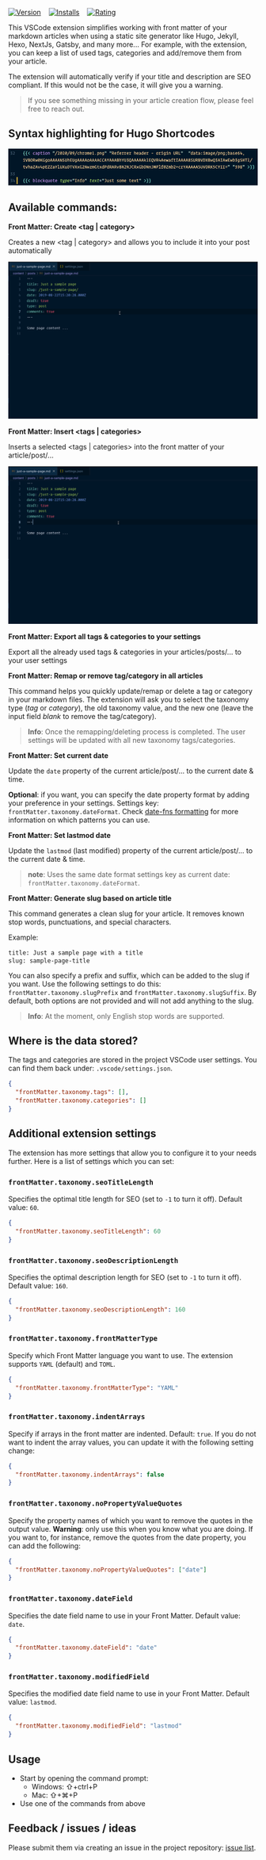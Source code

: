 [![Version](https://vsmarketplacebadge.apphb.com/version/eliostruyf.vscode-front-matter.svg)](https://marketplace.visualstudio.com/items?itemName=eliostruyf.vscode-front-matter)
&nbsp;&nbsp;
[![Installs](https://vsmarketplacebadge.apphb.com/installs/eliostruyf.vscode-front-matter.svg)](https://marketplace.visualstudio.com/items?itemName=eliostruyf.vscode-front-matter)
&nbsp;&nbsp;
[![Rating](https://vsmarketplacebadge.apphb.com/rating/eliostruyf.vscode-front-matter.svg)](https://marketplace.visualstudio.com/items?itemName=eliostruyf.vscode-front-matter&ssr=false#review-details)

This VSCode extension simplifies working with front matter of your markdown articles when using a static site generator like Hugo, Jekyll, Hexo, NextJs, Gatsby, and many more... For example, with the extension, you can keep a list of used tags, categories and add/remove them from your article.

The extension will automatically verify if your title and description are SEO compliant. If this would not be the case, it will give you a warning.

> If you see something missing in your article creation flow, please feel free to reach out.

## Syntax highlighting for Hugo Shortcodes

![Shortcode syntax highlighting](./assets/syntax-highlighting.png)

## Available commands:

**Front Matter: Create <tag | category>**

Creates a new <tag | category> and allows you to include it into your post automatically

![Create tag or category](./assets/create-tag-category.gif)
  
**Front Matter: Insert <tags | categories>**

Inserts a selected <tags | categories> into the front matter of your article/post/...

![Insert tags or categories](./assets/insert-tag-category.gif)

**Front Matter: Export all tags & categories to your settings**

Export all the already used tags & categories in your articles/posts/... to your user settings

**Front Matter: Remap or remove tag/category in all articles**

This command helps you quickly update/remap or delete a tag or category in your markdown files. The extension will ask you to select the taxonomy type (*tag* or *category*), the old taxonomy value, and the new one (leave the input field *blank* to remove the tag/category). 

> **Info**: Once the remapping/deleting process is completed. The user settings will be updated with all new taxonomy tags/categories.

**Front Matter: Set current date**

Update the `date` property of the current article/post/... to the current date & time.

**Optional**: if you want, you can specify the date property format by adding your preference in your settings. Settings key: `frontMatter.taxonomy.dateFormat`. Check [date-fns formatting](https://date-fns.org/v2.0.1/docs/format) for more information on which patterns you can use.

**Front Matter: Set lastmod date**

Update the `lastmod` (last modified) property of the current article/post/... to the current date & time.

> **note**: Uses the same date format settings key as current date: `frontMatter.taxonomy.dateFormat`.

**Front Matter: Generate slug based on article title**

This command generates a clean slug for your article. It removes known stop words, punctuations, and special characters. 

Example:
```
title: Just a sample page with a title
slug: sample-page-title
```

You can also specify a prefix and suffix, which can be added to the slug if you want. Use the following settings to do this: `frontMatter.taxonomy.slugPrefix` and `frontMatter.taxonomy.slugSuffix`. By default, both options are not provided and will not add anything to the slug.

> **Info**: At the moment, only English stop words are supported.

## Where is the data stored?

The tags and categories are stored in the project VSCode user settings. You can find them back under: `.vscode/settings.json`.

```json
{
  "frontMatter.taxonomy.tags": [],
  "frontMatter.taxonomy.categories": []
}
```

## Additional extension settings

The extension has more settings that allow you to configure it to your needs further. Here is a list of settings which you can set:

### `frontMatter.taxonomy.seoTitleLength`

Specifies the optimal title length for SEO (set to `-1` to turn it off). Default value: `60`.

```json
{
  "frontMatter.taxonomy.seoTitleLength": 60
}
```
### `frontMatter.taxonomy.seoDescriptionLength`

Specifies the optimal description length for SEO (set to `-1` to turn it off). Default value: `160`.

```json
{
  "frontMatter.taxonomy.seoDescriptionLength": 160
}
```

### `frontMatter.taxonomy.frontMatterType`

Specify which Front Matter language you want to use. The extension supports `YAML` (default) and `TOML`.

```json
{
  "frontMatter.taxonomy.frontMatterType": "YAML"
}
```

### `frontMatter.taxonomy.indentArrays`

Specify if arrays in the front matter are indented. Default: `true`. If you do not want to indent the array values, you can update it with the following setting change:

```json
{
  "frontMatter.taxonomy.indentArrays": false
}
```

### `frontMatter.taxonomy.noPropertyValueQuotes`

Specify the property names of which you want to remove the quotes in the output value. **Warning**: only use this when you know what you are doing. If you want to, for instance, remove the quotes from the date property, you can add the following:

```json
{
  "frontMatter.taxonomy.noPropertyValueQuotes": ["date"]
}
```

### `frontMatter.taxonomy.dateField`

Specifies the date field name to use in your Front Matter. Default value: `date`.

```json
{
  "frontMatter.taxonomy.dateField": "date"
}
```

### `frontMatter.taxonomy.modifiedField`

Specifies the modified date field name to use in your Front Matter. Default value: `lastmod`.

```json
{
  "frontMatter.taxonomy.modifiedField": "lastmod"
}
```

## Usage

- Start by opening the command prompt:
  - Windows: ⇧+ctrl+P
  - Mac: ⇧+⌘+P
- Use one of the commands from above

## Feedback / issues / ideas

Please submit them via creating an issue in the project repository: [issue list](https://github.com/estruyf/vscode-front-matter/issues).
